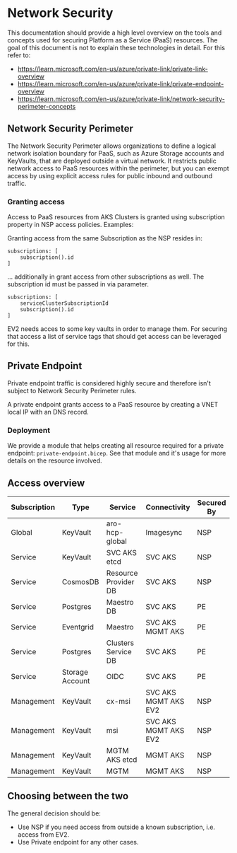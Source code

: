 # Network Security

This documentation should provide a high level overview on the tools and concepts used for securing Platform as a Service (PaaS) resources. The goal of this document is not to explain these technologies in detail. For this refer to:

- https://learn.microsoft.com/en-us/azure/private-link/private-link-overview
- https://learn.microsoft.com/en-us/azure/private-link/private-endpoint-overview
- https://learn.microsoft.com/en-us/azure/private-link/network-security-perimeter-concepts

## Network Security Perimeter

The Network Security Perimeter allows organizations to define a logical network isolation boundary for PaaS, such as Azure Storage accounts and KeyVaults, that are deployed outside a virtual network. It restricts public network access to PaaS resources within the perimeter, but you can exempt access by using explicit access rules for public inbound and outbound traffic.

### Granting access

Access to PaaS resources from AKS Clusters is granted using subscription property in NSP access policies. Examples:

Granting access from the same Subscription as the NSP resides in:

```bicep
subscriptions: [
    subscription().id
]
```

... additionally in grant access from other subscriptions as well. The subscription id must be passed in via parameter.

```bicep
subscriptions: [
    serviceClusterSubscriptionId
    subscription().id
]
```

EV2 needs acces to some key vaults in order to manage them. For securing that access a list of service tags that should get access can be leveraged for this.

## Private Endpoint

Private endpoint traffic is considered highly secure and therefore isn't subject to Network Security Perimeter rules.

A private endpoint grants access to a PaaS resource by creating a VNET local IP with an DNS record.

### Deployment

We provide a module that helps creating all resource required for a private endpoint: `private-endpoint.bicep`. See that module and it's usage for more details on the resource involved.

## Access overview

| Subscription | Type | Service | Connectivity | Secured By |
| ------------ | ---- | ------- | ------------ | ---------- |
| Global | KeyVault | aro-hcp-global | Imagesync | NSP |
| Service | KeyVault | SVC AKS etcd | SVC AKS | NSP |
| Service | CosmosDB | Resource Provider DB | SVC AKS | NSP |
| Service | Postgres | Maestro DB | SVC AKS | PE |
| Service | Eventgrid | Maestro | SVC AKS</br> MGMT AKS | PE |
| Service | Postgres | Clusters Service DB | SVC AKS | PE |
| Service | Storage Account | OIDC | SVC AKS | PE |
| Management | KeyVault | cx-msi | SVC AKS</br> MGMT AKS</br> EV2 | NSP |
| Management | KeyVault | msi | SVC AKS</br> MGMT AKS</br> EV2 | NSP |
| Management | KeyVault | MGTM AKS etcd | MGMT AKS | NSP |
| Management | KeyVault | MGTM | MGMT AKS | NSP |

## Choosing between the two

The general decision should be:

- Use NSP if you need access from outside a known subscription, i.e. access from EV2.
- Use Private endpoint for any other cases.
